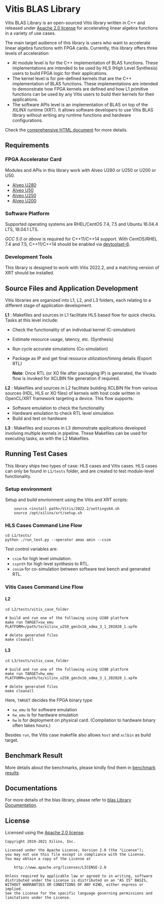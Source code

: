 # Vitis BLAS Library

Vitis BLAS Library is an open-sourced Vitis library written in C++ and released under
[Apache 2.0 license](https://www.apache.org/licenses/LICENSE-2.0)
for accelerating linear algebra functions in a variety of use cases.

The main target audience of this library is users who want to accelerate
linear algebra functions with FPGA cards.
Currently, this library offers three levels of acceleration:

* At module level is for the C++ implementation of BLAS functions. These implementations are intended to be used by HLS (High Level Synthesis) users to build FPGA logic for their applications. 
* The kernel level is for pre-defined kernels that are the C++ implementation of BLAS functions. These implementations are intended to demonstrate how FPGA kernels are defined and how L1 primitive functions can be used by any Vitis users to build their kernels for their applications. 
* The software APIs level is an implementation of BLAS on top of the XILINX runtime (XRT). It allows software developers to use Vitis BLAS library without writing any runtime functions and hardware configurations.

Check the [comprehensive HTML document](https://docs.xilinx.com/r/en-US/Vitis_Libraries/blas/index.html) for more details.


## Requirements

### FPGA Accelerator Card

Modules and APIs in this library work with Alveo U280 or U250 or U200 or U50.

* [Alveo U280](https://www.xilinx.com/products/boards-and-kits/alveo/u280.html)
* [Alveo U50](https://www.xilinx.com/products/boards-and-kits/alveo/u50.html)
* [Alveo U250](https://www.xilinx.com/products/boards-and-kits/alveo/u250.html)
* [Alveo U200](https://www.xilinx.com/products/boards-and-kits/alveo/u200.html)

### Software Platform

Supported operating systems are RHEL/CentOS 7.4, 7.5 and Ubuntu 16.04.4 LTS, 18.04.1 LTS.

_GCC 5.0 or above_ is required for C++11/C++14 support.
With CentOS/RHEL 7.4 and 7.5, C++11/C++14 should be enabled via
[devtoolset-6](https://www.softwarecollections.org/en/scls/rhscl/devtoolset-6/).

### Development Tools

This library is designed to work with Vitis 2022.2,
and a matching version of XRT should be installed.

## Source Files and Application Development
Vitis libraries are organized into L1, L2, and L3 folders, each relating to a different stage of application development.

**L1** :
      Makefiles and sources in L1 facilitate HLS based flow for quick checks. Tasks at this level include:

* Check the functionality of an individual kernel (C-simulation)
* Estimate resource usage, latency, etc. (Synthesis)
* Run cycle accurate simulations (Co-simulation)
* Package as IP and get final resource utilization/timing details (Export RTL)
       
	**Note**:  Once RTL (or XO file after packaging IP) is generated, the Vivado flow is invoked for XCLBIN file generation if required.

**L2** :
       Makefiles and sources in L2 facilitate building XCLBIN file from various sources (HDL, HLS or XO files) of kernels with host code written in OpenCL/XRT framework targeting a device. This flow supports:

* Software emulation to check the functionality
* Hardware emulation to check RTL level simulation
* Build and test on hardware

**L3** :
       Makefiles and sources in L3 demonstrate applications developed involving multiple kernels in pipeline. These Makefiles can be used for executing tasks, as with the L2 Makefiles.

## Running Test Cases

This library ships two types of case: HLS cases and Vitis cases.
HLS cases can only be found in `L1/tests` folder, and are created to test module-level functionality.

### Setup environment

Setup and build envrionment using the Vitis and XRT scripts:

```
    source <install path>/Vitis/2022.2/settings64.sh
    source /opt/xilinx/xrt/setup.sh
```

### HLS Cases Command Line Flow

```console
cd L1/tests/
python ./run_test.py --operator amax amin --csim
```

Test control variables are:

- `csim` for high level simulation.
- `csynth` for high level synthesis to RTL.
- `cosim` for co-simulation between software test bench and generated RTL.

### Vitis Cases Command Line Flow

#### L2

```console
cd L2/tests/vitis_case_folder

# build and run one of the following using U280 platform
make run TARGET=sw_emu PLATFORM=/path/to/xilinx_u250_gen3x16_xdma_3_1_202020_1.xpfm

# delete generated files
make cleanall
```

#### L3

```console
cd L3/tests/vitis_case_folder

# build and run one of the following using U280 platform
make run TARGET=hw_emu PLATFORM=/path/to/xilinx_u250_gen3x16_xdma_3_1_202020_1.xpfm

# delete generated files
make cleanall
```

Here, `TARGET` decides the FPGA binary type

- `sw_emu` is for software emulation
- `hw_emu` is for hardware emulation
- `hw` is for deployment on physical card. (Compilation to hardware binary often takes hours.)

Besides ``run``, the Vitis case makefile also allows ``host`` and ``xclbin`` as build target.

## Benchmark Result

More details about the benchmarks, please kindly find them in [benchmark results](https://docs.xilinx.com/r/en-US/Vitis_Libraries/blas/benchmark.html).

## Documentations
For more details of the blas library, please refer to [blas Library Documentation](https://docs.xilinx.com/r/en-US/Vitis_Libraries/blas/index.html).


## License

Licensed using the [Apache 2.0 license](https://www.apache.org/licenses/LICENSE-2.0).

    Copyright 2019-2021 Xilinx, Inc.
    
    Licensed under the Apache License, Version 2.0 (the "License");
    you may not use this file except in compliance with the License.
    You may obtain a copy of the License at
    
        http://www.apache.org/licenses/LICENSE-2.0
    
    Unless required by applicable law or agreed to in writing, software
    distributed under the License is distributed on an "AS IS" BASIS,
    WITHOUT WARRANTIES OR CONDITIONS OF ANY KIND, either express or implied.
    See the License for the specific language governing permissions and
    limitations under the License.
